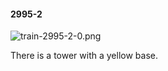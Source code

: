 #### 2995-2
![train-2995-2-0.png](https://github.com/lil-lab/nlvr/raw/master/nlvr/train/images/70/train-2995-2-0.png "train-2995-2-0.png")

There is a tower with a yellow base.